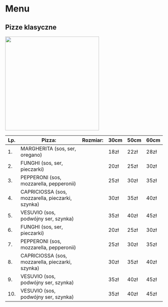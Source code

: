 # Menu

## Pizze klasyczne

<img src = "img/aldward-castillo-G6ptCJ_6NbA-unsplash.jpg" width = 300>

|Lp. | Pizza:                                         |  Rozmiar: | 30cm | 50cm | 60cm |
|----|------------------------------------------------|-----------|------|------|------|
|1. | MARGHERITA (sos, ser, oregano)                  |           |18zł  |22zł   |28zł|
|2. | FUNGHI (sos, ser, pieczarki)                    |           |20zł  |25zł   |30zł|
|3. | PEPPERONI (sos, mozzarella, pepperonii)         |           |25zł  |30zł   |35zł|
|4. | CAPRICIOSSA (sos, mozzarella, pieczarki, szynka)|           |30zł  |35zł   |40zł|
|5. | VESUVIO (sos, podwójny ser, szynka)             |           |35zł  |40zł   |45zł|
|6. | FUNGHI (sos, ser, pieczarki)                    |           |20zł  |25zł   |30zł|
|7. | PEPPERONI (sos, mozzarella, pepperonii)         |           |25zł  |30zł   |35zł|
|8. | CAPRICIOSSA (sos, mozzarella, pieczarki, szynka)|           |30zł  |35zł   |40zł|
|9. | VESUVIO (sos, podwójny ser, szynka)             |           |35zł  |40zł   |45zł|
|10. | VESUVIO (sos, podwójny ser, szynka)             |           |35zł  |40zł   |45zł|
